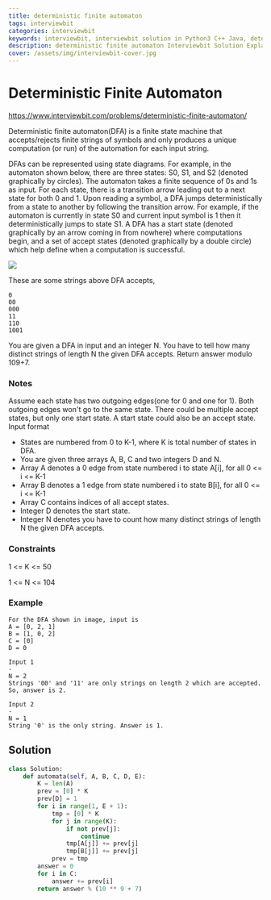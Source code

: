 ```yaml
---
title: deterministic finite automaton
tags: interviewbit
categories: interviewbit
keywords: interviewbit, interviewbit solution in Python3 C++ Java, deterministic finite automaton solution
description: deterministic finite automaton Interviewbit Solution Explained
cover: /assets/img/interviewbit-cover.jpg
---
```


# Deterministic Finite Automaton

https://www.interviewbit.com/problems/deterministic-finite-automaton/

Deterministic finite automaton(DFA) is a finite state machine that accepts/rejects finite strings of symbols and only produces a unique computation (or run) of the automation for each input string.

DFAs can be represented using state diagrams. For example, in the automaton shown below, there are three states: S0, S1, and S2 (denoted graphically by circles). The automaton takes a finite sequence of 0s and 1s as input. For each state, there is a transition arrow leading out to a next state for both 0 and 1. Upon reading a symbol, a DFA jumps deterministically from a state to another by following the transition arrow. For example, if the automaton is currently in state S0 and current input symbol is 1 then it deterministically jumps to state S1. A DFA has a start state (denoted graphically by an arrow coming in from nowhere) where computations begin, and a set of accept states (denoted graphically by a double circle) which help define when a computation is successful.

![](https://upload.wikimedia.org/wikipedia/commons/9/94/DFA_example_multiplies_of_3.svg)

These are some strings above DFA accepts,
```
0
00
000
11
110
1001
```
You are given a DFA in input and an integer N. You have to tell how many distinct strings of length N the given DFA accepts. Return answer modulo 109+7.

### Notes


Assume each state has two outgoing edges(one for 0 and one for 1). Both outgoing edges won't go to the same state.
There could be multiple accept states, but only one start state.
A start state could also be an accept state.
Input format

* States are numbered from 0 to K-1, where K is total number of states in DFA.
* You are given three arrays A, B, C and two integers D and N.
* Array A denotes a 0 edge from state numbered i to state A[i], for all 0 <= i <= K-1
* Array B denotes a 1 edge from state numbered i to state B[i], for all 0 <= i <= K-1
* Array C contains indices of all accept states.
* Integer D denotes the start state.
* Integer N denotes you have to count how many distinct strings of length N the given DFA accepts.

### Constraints

1 <= K <= 50

1 <= N <= 104

### Example
```
For the DFA shown in image, input is
A = [0, 2, 1]
B = [1, 0, 2]
C = [0]
D = 0

Input 1
-
N = 2
Strings '00' and '11' are only strings on length 2 which are accepted. So, answer is 2.

Input 2
-
N = 1
String '0' is the only string. Answer is 1.
```

## Solution
```python
class Solution:
    def automata(self, A, B, C, D, E):
        K = len(A)
        prev = [0] * K
        prev[D] = 1
        for i in range(1, E + 1):
            tmp = [0] * K
            for j in range(K):
                if not prev[j]:
                    continue
                tmp[A[j]] += prev[j]
                tmp[B[j]] += prev[j]
            prev = tmp
        answer = 0
        for i in C:
            answer += prev[i]
        return answer % (10 ** 9 + 7)
```
